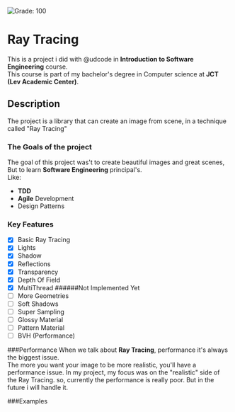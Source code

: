 ![Grade: 100](https://img.shields.io/badge/Grade-100-brightgreen.svg)
# Ray Tracing
This is a project i did with @udcode in **Introduction to Software Engineering** course.  
This course is part of my bachelor's degree in Computer science at **JCT (Lev Academic Center)**.
## Description  
The project is a library that can create an image from scene, in a technique called "Ray Tracing"
### The Goals of the project
The goal of this project was't to create beautiful images and great scenes,   
But to learn **Software Engineering** principal's.  
Like:
* **TDD**
* **Agile** Development
* Design Patterns

### Key Features
- [x] Basic Ray Tracing
- [x] Lights
- [x] Shadow
- [x] Reflections
- [x] Transparency 
- [x] Depth Of Field
- [x] MultiThread
######Not Implemented Yet
- [ ] More Geometries
- [ ] Soft Shadows
- [ ] Super Sampling
- [ ] Glossy Material 
- [ ] Pattern Material 
- [ ] BVH (Performance)

###Performance
When we talk about **Ray Tracing**, performance it's always the biggest issue.  
The more you want your image to be more realistic, you'll have a performance issue.
In my project, my focus was on the "realistic" side of the Ray Tracing. so, currently the performance is really poor.
But in the future i will handle it.

###Examples